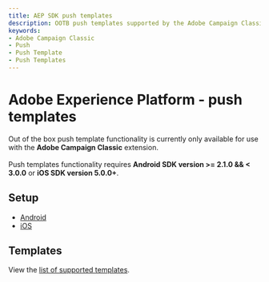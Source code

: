 ```yaml
---
title: AEP SDK push templates
description: OOTB push templates supported by the Adobe Campaign Classic mobile SDK extension.
keywords:
- Adobe Campaign Classic
- Push
- Push Template
- Push Templates
---
```


# Adobe Experience Platform - push templates

<InlineAlert variant="info" slots="text"/>

Out of the box push template functionality is currently only available for use with the **Adobe Campaign Classic** extension. <br /><br />Push templates functionality requires **Android SDK version >= 2.1.0 && < 3.0.0** or **iOS SDK version 5.0.0+**.

## Setup

* [Android](./android/)
* [iOS](./ios/)

## Templates

View the [list of supported templates](./templates/).
